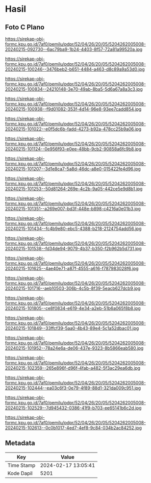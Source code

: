 # Hasil

## Foto C Plano

https://sirekap-obj-formc.kpu.go.id/7af0/pemilu/pdpr/52/04/26/20/05/5204262005008-20240215-092730--6ac79ba9-1b24-4403-8f57-72a81a99520a.jpg

https://sirekap-obj-formc.kpu.go.id/7af0/pemilu/pdpr/52/04/26/20/05/5204262005008-20240215-100246--3476beb2-b651-4484-a463-d8c89a9a53d0.jpg

https://sirekap-obj-formc.kpu.go.id/7af0/pemilu/pdpr/52/04/26/20/05/5204262005008-20240215-100834--24210148-3e70-49ab-8ba5-5d6a67a8a3c3.jpg

https://sirekap-obj-formc.kpu.go.id/7af0/pemilu/pdpr/52/04/26/20/05/5204262005008-20240215-100938--f9d01082-353f-4d14-96e8-93ee7cadd854.jpg

https://sirekap-obj-formc.kpu.go.id/7af0/pemilu/pdpr/52/04/26/20/05/5204262005008-20240215-101022--e0f5dc6b-fadd-4273-b92a-478cc25b9a06.jpg

https://sirekap-obj-formc.kpu.go.id/7af0/pemilu/pdpr/52/04/26/20/05/5204262005008-20240215-101124--0e956f93-e0ee-48bb-9cb2-90858a6fc9b8.jpg

https://sirekap-obj-formc.kpu.go.id/7af0/pemilu/pdpr/52/04/26/20/05/5204262005008-20240215-101207--3d1e8ca7-5a8d-46dc-a8e0-015422fe4d96.jpg

https://sirekap-obj-formc.kpu.go.id/7af0/pemilu/pdpr/52/04/26/20/05/5204262005008-20240215-101253--50d81264-269e-4c2b-9a05-442ce5e9d8b1.jpg

https://sirekap-obj-formc.kpu.go.id/7af0/pemilu/pdpr/52/04/26/20/05/5204262005008-20240215-101351--a269e007-bd3f-448e-b898-c4216a0e01b3.jpg

https://sirekap-obj-formc.kpu.go.id/7af0/pemilu/pdpr/52/04/26/20/05/5204262005008-20240215-101434--fc4b9e80-ebc5-4388-b218-2124754add56.jpg

https://sirekap-obj-formc.kpu.go.id/7af0/pemilu/pdpr/52/04/26/20/05/5204262005008-20240215-101538--fd34de94-9079-4b37-b350-f2b962b5d731.jpg

https://sirekap-obj-formc.kpu.go.id/7af0/pemilu/pdpr/52/04/26/20/05/5204262005008-20240215-101625--4ae40e71-a87f-4555-a616-f787983028f6.jpg

https://sirekap-obj-formc.kpu.go.id/7af0/pemilu/pdpr/52/04/26/20/05/5204262005008-20240215-101716--aeb10503-306b-4c5b-8f39-5eacb627dcb9.jpg

https://sirekap-obj-formc.kpu.go.id/7af0/pemilu/pdpr/52/04/26/20/05/5204262005008-20240215-101805--ce8f0834-e619-4e34-a2eb-51b6a065f8b8.jpg

https://sirekap-obj-formc.kpu.go.id/7af0/pemilu/pdpr/52/04/26/20/05/5204262005008-20240215-101849--33ffcf39-5aa0-4b43-89e4-5c1a52dbac01.jpg

https://sirekap-obj-formc.kpu.go.id/7af0/pemilu/pdpr/52/04/26/20/05/5204262005008-20240215-101952--78a24e6a-de06-437e-9323-8b5866eab580.jpg

https://sirekap-obj-formc.kpu.go.id/7af0/pemilu/pdpr/52/04/26/20/05/5204262005008-20240215-102359--265e896f-d96f-4fab-a482-5f3ac29ea6db.jpg

https://sirekap-obj-formc.kpu.go.id/7af0/pemilu/pdpr/52/04/26/20/05/5204262005008-20240215-102444--ea03c6f3-0e79-4f89-88d1-321da009c951.jpg

https://sirekap-obj-formc.kpu.go.id/7af0/pemilu/pdpr/52/04/26/20/05/5204262005008-20240215-102529--7d945432-0386-41f9-b703-ee65141b6c2d.jpg

https://sirekap-obj-formc.kpu.go.id/7af0/pemilu/pdpr/52/04/26/20/05/5204262005008-20240215-102613--0c0b1017-4ed7-4ef8-9c84-034b2ac84252.jpg


## Metadata

| Key        | Value               |
| ---------- | ------------------- |
| Time Stamp | 2024-02-17 13:05:41 |
| Kode Dapil | 5201                |



